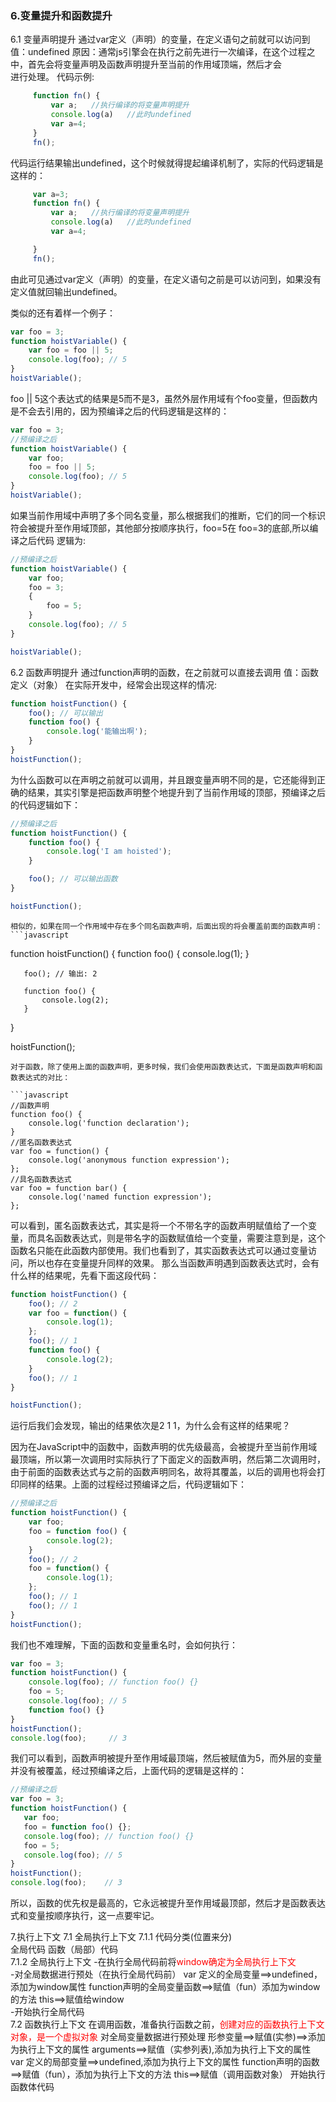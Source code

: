 ### 6.变量提升和函数提升 
  6.1 变量声明提升
        通过var定义（声明）的变量，在定义语句之前就可以访问到
        值：undefined
        原因：通常js引擎会在执行之前先进行一次编译，在这个过程之中，首先会将变量声明及函数声明提升至当前的作用域顶端，然后才会  
        进行处理。
    代码示例: 
```javascript
     function fn() {
         var a;   //执行编译的将变量声明提升
         console.log(a)   //此时undefined
         var a=4;
     }
     fn();
```
  代码运行结果输出undefined，这个时候就得提起编译机制了，实际的代码逻辑是这样的：
```javascript
     var a=3;
     function fn() {
         var a;   //执行编译的将变量声明提升
         console.log(a)   //此时undefined
         var a=4;

     }
     fn();
```
由此可见通过var定义（声明）的变量，在定义语句之前是可以访问到，如果没有定义值就回输出undefined。

类似的还有着样一个例子：  
```javascript
var foo = 3;
function hoistVariable() {
    var foo = foo || 5;
    console.log(foo); // 5
}
hoistVariable();
```
foo || 5这个表达式的结果是5而不是3，虽然外层作用域有个foo变量，但函数内是不会去引用的，因为预编译之后的代码逻辑是这样的： 
```javascript
var foo = 3;
//预编译之后
function hoistVariable() {
    var foo;
    foo = foo || 5;
    console.log(foo); // 5
}
hoistVariable();
```
如果当前作用域中声明了多个同名变量，那么根据我们的推断，它们的同一个标识符会被提升至作用域顶部，其他部分按顺序执行，foo=5在 foo=3的底部,所以编译之后代码 逻辑为:
```javascript
//预编译之后
function hoistVariable() {
    var foo;
    foo = 3;
    {
        foo = 5;
    }
    console.log(foo); // 5
}

hoistVariable();
```

6.2 函数声明提升
           通过function声明的函数，在之前就可以直接去调用
           值：函数定义（对象）
   在实际开发中，经常会出现这样的情况:
   ```javascript
   function hoistFunction() {
       foo(); // 可以输出
       function foo() {
           console.log('能输出啊');
       }
   }
   hoistFunction();
   ```
   为什么函数可以在声明之前就可以调用，并且跟变量声明不同的是，它还能得到正确的结果，其实引擎是把函数声明整个地提升到了当前作用域的顶部，预编译之后的代码逻辑如下：  
   ```javascript
   //预编译之后
   function hoistFunction() {
       function foo() {
           console.log('I am hoisted');
       }
   
       foo(); // 可以输出函数
   }
   
   hoistFunction();
   ```
    相似的，如果在同一个作用域中存在多个同名函数声明，后面出现的将会覆盖前面的函数声明： 
    ```javascript
   function hoistFunction() {
       function foo() {
           console.log(1);
       }
   
       foo(); // 输出: 2
   
       function foo() {
           console.log(2);
       }
   }
   
   hoistFunction();
   
   ```
   对于函数，除了使用上面的函数声明，更多时候，我们会使用函数表达式，下面是函数声明和函数表达式的对比：
   
   ```javascript
   //函数声明
   function foo() {
       console.log('function declaration');
   }
   //匿名函数表达式
   var foo = function() {
       console.log('anonymous function expression');
   };
   //具名函数表达式
   var foo = function bar() {
       console.log('named function expression');
   };
   ```
   可以看到，匿名函数表达式，其实是将一个不带名字的函数声明赋值给了一个变量，而具名函数表达式，则是带名字的函数赋值给一个变量，需要注意到是，这个函数名只能在此函数内部使用。我们也看到了，其实函数表达式可以通过变量访问，所以也存在变量提升同样的效果。 
   那么当函数声明遇到函数表达式时，会有什么样的结果呢，先看下面这段代码： 
   ```javascript
   function hoistFunction() {
       foo(); // 2
       var foo = function() {
           console.log(1);
       };
       foo(); // 1
       function foo() {
           console.log(2);
       }
       foo(); // 1
   }
   
   hoistFunction();
   ```
     
   运行后我们会发现，输出的结果依次是2 1 1，为什么会有这样的结果呢？   
   
   因为在JavaScript中的函数中，函数声明的优先级最高，会被提升至当前作用域最顶端，所以第一次调用时实际执行了下面定义的函数声明，然后第二次调用时，由于前面的函数表达式与之前的函数声明同名，故将其覆盖，以后的调用也将会打印同样的结果。上面的过程经过预编译之后，代码逻辑如下：
   ```javascript
   //预编译之后
   function hoistFunction() {
       var foo;
       foo = function foo() {
           console.log(2);
       }
       foo(); // 2
       foo = function() {
           console.log(1);
       };
       foo(); // 1
       foo(); // 1
   }
   hoistFunction();
   ```
   我们也不难理解，下面的函数和变量重名时，会如何执行：  
   ```javascript
   var foo = 3;
   function hoistFunction() {
       console.log(foo); // function foo() {}
       foo = 5;
       console.log(foo); // 5
       function foo() {}
   }
   hoistFunction();
   console.log(foo);     // 3
   
   ```
   
   我们可以看到，函数声明被提升至作用域最顶端，然后被赋值为5，而外层的变量并没有被覆盖，经过预编译之后，上面代码的逻辑是这样的：
   ```javascript
   //预编译之后
   var foo = 3;
   function hoistFunction() {
      var foo;
      foo = function foo() {};
      console.log(foo); // function foo() {}
      foo = 5;
      console.log(foo); // 5
   }
   hoistFunction();
   console.log(foo);    // 3
   
   ```
所以，函数的优先权是最高的，它永远被提升至作用域最顶部，然后才是函数表达式和变量按顺序执行，这一点要牢记。


7.执行上下文 
7.1 全局执行上下文
7.1.1 代码分类(位置来分)   
  全局代码
  函数（局部）代码  
7.1.2 全局执行上下文 
  -在执行全局代码前将<font color=red>window确定为全局执行上下文</font>  
  -对全局数据进行预处（在执行全局代码前）
      var 定义的全局变量==>undefined，添加为window属性 
      function声明的全局变量函数==>赋值（fun）添加为window的方法 
      this==>赋值给window  
  -开始执行全局代码   
7.2 函数执行上下文
在调用函数，准备执行函数之前，<font color="red">创建对应的函数执行上下文对象，是一个虚拟对象</font>
对全局变量数据进行预处理
   形参变量==>赋值(实参)==>添加为执行上下文的属性
   arguments==>赋值（实参列表),添加为执行上下文的属性
   var 定义的局部变量==>undefined,添加为执行上下文的属性
   function声明的函数==>赋值（fun），添加为执行上下文的方法
   this==>赋值（调用函数对象）
开始执行函数体代码






     



